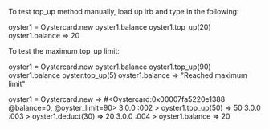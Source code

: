 To test top_up method manually, load up irb and type in the following:

oyster1 = Oystercard.new
oyster1.balance
oyster1.top_up(20)
oyster1.balance => 20

To test the maximum top_up limit:

oyster1 = Oystercard.new
oyster1.balance
oyster1.top_up(90)
oyster1.balance
oyster.top_up(5)
oyster1.balance => "Reached maximum limit"

oyster1 = Oystercard.new
 => #<Oystercard:0x00007fa5220e1388 @balance=0, @oyster_limit=90> 
3.0.0 :002 > oyster1.top_up(50)
 => 50 
3.0.0 :003 > oyster1.deduct(30)
 => 20 
3.0.0 :004 > oyster1.balance
 => 20 
